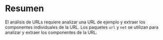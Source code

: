 # Resumen

El análisis de URLs requiere analizar una URL de ejemplo y extraer los componentes individuales de la URL. Los paquetes `url` y `net` se utilizan para analizar y extraer los componentes de la URL.
